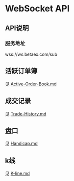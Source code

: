 # WebSocket API

## API说明

### 服务地址

wss://ws.betaex.com/sub

## 活跃订单簿

见 [Active-Order-Book.md](./Active-Order-Book.md)

## 成交记录

见 [Trade-History.md](./Trade-History.md)

## 盘口

见 [Handicap.md](./Handicap.md)

## k线

见 [K-line.md](./K-line.md)
